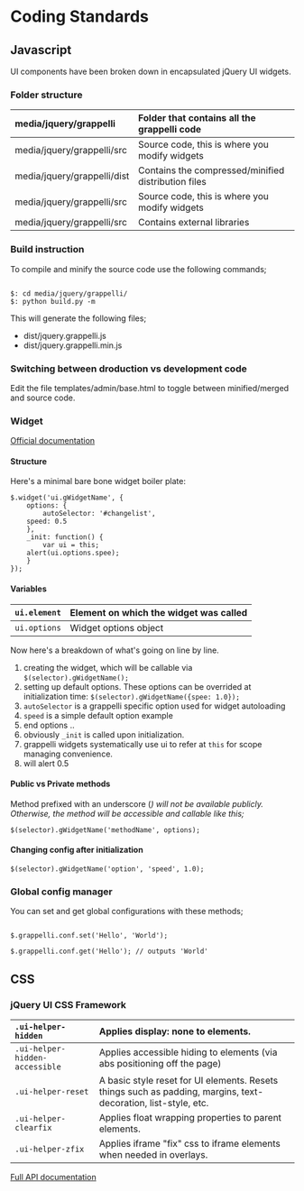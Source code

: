 # Coding Standards #



## Javascript ##

UI components have been broken down in encapsulated jQuery UI widgets.

### Folder structure ###

| media/jquery/grappelli | Folder that contains all the grappelli code |
|:-----------------------|:--------------------------------------------|
| media/jquery/grappelli/src | Source code, this is where you modify widgets |
| media/jquery/grappelli/dist | Contains the compressed/minified distribution files |
| media/jquery/grappelli/src | Source code, this is where you modify widgets |
| media/jquery/grappelli/src | Contains external libraries |

### Build instruction ###

To compile and minify the source code use the following commands;

```

$: cd media/jquery/grappelli/
$: python build.py -m

```

This will generate the following files;

  * dist/jquery.grappelli.js
  * dist/jquery.grappelli.min.js

### Switching between droduction vs development code ###

Edit the file templates/admin/base.html to toggle between minified/merged and source code.

### Widget ###

[Official documentation](http://docs.jquery.com/UI_Developer_Guide#The_widget_factory)

#### Structure ####

Here's a minimal bare bone widget boiler plate:

```
$.widget('ui.gWidgetName', {
    options: {
        autoSelector: '#changelist',
	speed: 0.5
    },
    _init: function() {
        var ui = this;
	alert(ui.options.spee); 
    }
});
```

#### Variables ####

| `ui.element` | Element on which the widget was called |
|:-------------|:---------------------------------------|
| `ui.options` | Widget options object |

Now here's a breakdown of what's going on line by line.

  1. creating the widget, which will be callable via `$(selector).gWidgetName();`
  1. setting up default options. These options can be overrided at initialization time: `$(selector).gWidgetName({spee: 1.0});`
  1. `autoSelector` is a grappelli specific option used for widget autoloading
  1. `speed` is a simple default option example
  1. end options ..
  1. obviously `_init` is called upon initialization.
  1. grappelli widgets systematically use ui to refer at `this` for scope managing convenience.
  1. will alert 0.5

#### Public vs Private methods ####

Method prefixed with an underscore (_) will not be available publicly. Otherwise, the method will be accessible and callable like this;_

```
$(selector).gWidgetName('methodName', options);
```



#### Changing config after initialization ####

```
$(selector).gWidgetName('option', 'speed', 1.0);
```

### Global config manager ###

You can set and get global configurations with these methods;

```

$.grappelli.conf.set('Hello', 'World');

$.grappelli.conf.get('Hello'); // outputs 'World'

```

## CSS ##

### jQuery UI CSS Framework ###

| `.ui-helper-hidden` | Applies display: none to elements. |
|:--------------------|:-----------------------------------|
| `.ui-helper-hidden-accessible` | Applies accessible hiding to elements (via abs positioning off the page) |
| `.ui-helper-reset` | A basic style reset for UI elements. Resets things such as padding, margins, text-decoration, list-style, etc. |
| `.ui-helper-clearfix` | Applies float wrapping properties to parent elements. |
| `.ui-helper-zfix` | Applies iframe "fix" css to iframe elements when needed in overlays. |

[Full API documentation](http://docs.jquery.com/UI/Theming/API)